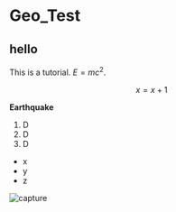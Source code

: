 # Geo_Test
## hello

This is a tutorial. $E = mc^2$.

$$
x=x+1
$$

**Earthquake**
1. D
2. D
3. D

- x
- y
- z

![capture]()
